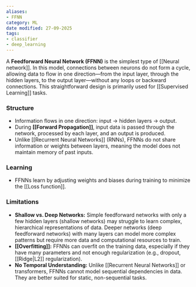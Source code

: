 ```yaml
---
aliases:
- FFNN
category: ML
date modified: 27-09-2025
tags:
- classifier
- deep_learning
---
```

A **Feedforward Neural Network (FFNN)** is the simplest type of [[Neural network]]. In this model, connections between neurons do not form a cycle, allowing data to flow in one direction—from the input layer, through the hidden layers, to the output layer—without any loops or backward connections. This straightforward design is primarily used for [[Supervised Learning]] tasks.

### Structure
- Information flows in one direction: input → hidden layers → output.
- During **[[Forward Propagation]]**, input data is passed through the network, processed by each layer, and an output is produced.
- Unlike [[Recurrent Neural Networks]] (RNNs), FFNNs do not share information or weights between layers, meaning the model does not maintain memory of past inputs.

### Learning
- FFNNs learn by adjusting weights and biases during training to minimize the [[Loss function]].

### Limitations
- **Shallow vs. Deep Networks:** Simple feedforward networks with only a few hidden layers (shallow networks) may struggle to learn complex, hierarchical representations of data. Deeper networks (deep feedforward networks) with many layers can model more complex patterns but require more data and computational resources to train.
- **[[Overfitting]]:** FFNNs can overfit on the training data, especially if they have many parameters and not enough regularization (e.g., dropout, [[Ridge|L2]] regularization).
- **No Temporal Understanding:** Unlike [[Recurrent Neural Networks]] or transformers, FFNNs cannot model sequential dependencies in data. They are better suited for static, non-sequential tasks.